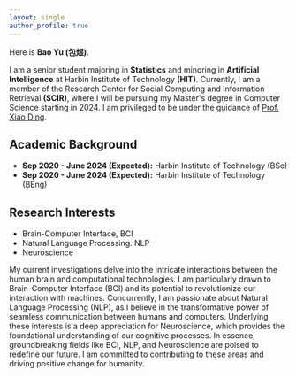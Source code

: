 ```yaml
---
layout: single
author_profile: true
---
```


Here is **Bao Yu (包煜)**.

I am a senior student majoring in **Statistics** and minoring in **Artificial Intelligence** at Harbin Institute of Technology **(HIT)**. Currently, I am a member of the Research Center for Social Computing and Information Retrieval **(SCIR)**, where I will be pursuing my Master's degree in Computer Science starting in 2024. I am privileged to be under the guidance of [Prof. Xiao Ding](http://ir.hit.edu.cn/~xding/). 

## Academic Background

- **Sep 2020 - June 2024 (Expected):**  Harbin Institute of Technology (BSc)
- **Sep 2020 - June 2024 (Expected):** Harbin Institute of Technology (BEng)

## Research Interests

- Brain-Computer Interface, BCI
- Natural Language Processing. NLP
- Neuroscience

My current investigations delve into the intricate interactions between the human brain and computational technologies. I am particularly drawn to Brain-Computer Interface (BCI) and its potential to revolutionize our interaction with machines. Concurrently, I am passionate about Natural Language Processing (NLP), as I believe in the transformative power of seamless communication between humans and computers. Underlying these interests is a deep appreciation for Neuroscience, which provides the foundational understanding of our cognitive processes. In essence, groundbreaking fields like BCI, NLP, and Neuroscience are poised to redefine our future. I am committed to contributing to these areas and driving positive change for humanity.



<br>
